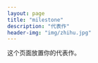 ```yaml
---
layout: page
title: "milestone"
description: "代表作"
header-img: "img/zhihu.jpg"
---
```


这个页面放置你的代表作。



